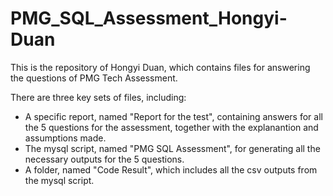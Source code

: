 # PMG_SQL_Assessment_Hongyi-Duan
This is the repository of Hongyi Duan, which contains files for answering the questions of PMG Tech Assessment.

There are three key sets of files, including:
​ 
* A specific report, named "Report for the test", containing answers for all the 5 questions for the assessment, together with the explanantion and assumptions made.
​ 
* The mysql script, named "PMG SQL Assessment", for generating all the necessary outputs for the 5 questions.
​ 
* A folder, named "Code Result", which includes all the csv outputs from the mysql script.
